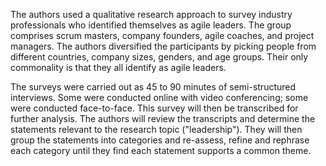 The authors used a qualitative research approach to survey industry professionals who identified themselves as agile leaders. The group comprises scrum masters, company founders, agile coaches, and project managers. The authors diversified the participants by picking people from different countries, company sizes, genders, and age groups. Their only commonality is that they all identify as agile leaders.

The surveys were carried out as 45 to 90 minutes of semi-structured interviews. Some were conducted online with video conferencing; some were conducted face-to-face. This survey will then be transcribed for further analysis. The authors will review the transcripts and determine the statements relevant to the research topic ("leadership"). They will then group the statements into categories and re-assess, refine and rephrase each category until they find each statement supports a common theme.
